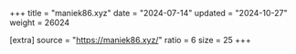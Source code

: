 +++
title = "maniek86.xyz"
date = "2024-07-14"
updated = "2024-10-27"
weight = 26024

[extra]
source = "https://maniek86.xyz/"
ratio = 6
size = 25
+++
